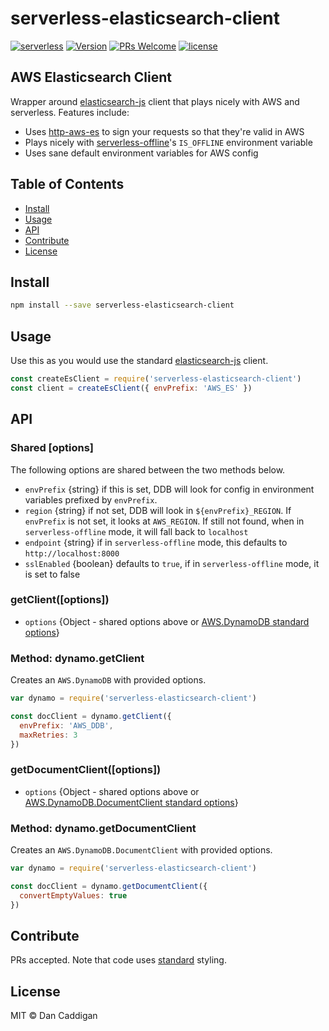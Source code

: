 # serverless-elasticsearch-client

[![serverless](http://public.serverless.com/badges/v3.svg)](http://www.serverless.com)
[<img title="Version" src="https://img.shields.io/npm/v/serverless-elasticsearch-client.svg?style=flat-square" />](https://www.npmjs.org/package/serverless-elasticsearch-client)
[![PRs Welcome](https://img.shields.io/badge/PRs-welcome-brightgreen.svg)](#contributing)
[![license](https://img.shields.io/npm/l/serverless.svg)](https://www.npmjs.com/package/serverless)

## AWS Elasticsearch Client

Wrapper around [elasticsearch-js](https://github.com/elastic/elasticsearch-js) client that plays nicely with AWS and serverless.  Features include:

- Uses [http-aws-es](https://github.com/TheDeveloper/http-aws-es) to sign your requests so that they're valid in AWS
- Plays nicely with [serverless-offline](https://github.com/dherault/serverless-offline)'s `IS_OFFLINE` environment variable
- Uses sane default environment variables for AWS config


## Table of Contents

- [Install](#install)
- [Usage](#usage)
- [API](#api)
- [Contribute](#contribute)
- [License](#license)

## Install

```bash
npm install --save serverless-elasticsearch-client
```

## Usage

Use this as you would use the standard [elasticsearch-js](https://github.com/elastic/elasticsearch-js) client.

```javascript
const createEsClient = require('serverless-elasticsearch-client')
const client = createEsClient({ envPrefix: 'AWS_ES' })
```

## API

### Shared [options]

The following options are shared between the two methods below.

* `envPrefix` {string} if this is set, DDB will look for config in environment variables prefixed by `envPrefix`.
* `region` {string} if not set, DDB will look in `${envPrefix}_REGION`.  If `envPrefix` is not set, it looks at 
  `AWS_REGION`.  If still not found, when in `serverless-offline` mode, it will fall back to `localhost`
* `endpoint` {string} if in `serverless-offline` mode, this defaults to `http://localhost:8000`
* `sslEnabled` {boolean} defaults to `true`, if in `serverless-offline` mode, it is set to false

### getClient([options])

* `options` {Object - shared options above or [AWS.DynamoDB standard options](http://docs.aws.amazon.com/AWSJavaScriptSDK/latest/AWS/DynamoDB.html#constructor-property)}

### Method: dynamo.getClient

Creates an `AWS.DynamoDB` with provided options.

```javascript
var dynamo = require('serverless-elasticsearch-client')

const docClient = dynamo.getClient({
  envPrefix: 'AWS_DDB',
  maxRetries: 3
})
```

### getDocumentClient([options])

* `options` {Object - shared options above or [AWS.DynamoDB.DocumentClient standard options](http://docs.aws.amazon.com/AWSJavaScriptSDK/latest/AWS/DynamoDB/DocumentClient.html#constructor-property)}

### Method: dynamo.getDocumentClient

Creates an `AWS.DynamoDB.DocumentClient` with provided options.

```javascript
var dynamo = require('serverless-elasticsearch-client')

const docClient = dynamo.getDocumentClient({
  convertEmptyValues: true
})
```

## Contribute

PRs accepted.  Note that code uses [standard](https://github.com/feross/standard) styling.

## License

MIT © Dan Caddigan


